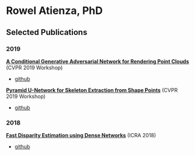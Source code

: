 # Rowel Atienza, PhD
## Selected Publications
### 2019
**[A Conditional Generative Adversarial Network for Rendering Point Clouds](http://openaccess.thecvf.com/content_CVPRW_2019/papers/3D-WidDGET/Atienza_A_Conditional_Generative_Adversarial_Network_for_Rendering_Point_Clouds_CVPRW_2019_paper.pdf)** (CVPR 2019 Workshop)
  - [github](https://github.com/roatienza/pc2pix)  

**[Pyramid U-Network for Skeleton Extraction from Shape Points](http://openaccess.thecvf.com/content_CVPRW_2019/papers/SkelNetOn/Atienza_Pyramid_U-Network_for_Skeleton_Extraction_From_Shape_Points_CVPRW_2019_paper.pdf)** (CVPR 2019 Workshop)
  - [github](https://github.com/roatienza/skelnet)

### 2018
**[Fast Disparity Estimation using Dense Networks](https://arxiv.org/abs/1805.07499)** (ICRA 2018)
  - [github](https://github.com/roatienza/densemapnet)
